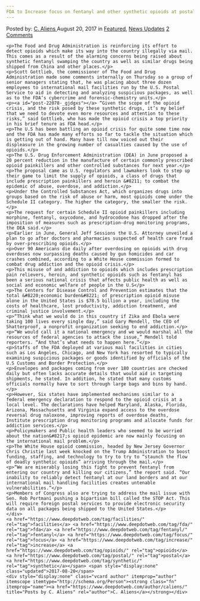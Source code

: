 ```yaml
---
FDA to Increase focus on fentanyl and other synthetic opioids at postal facilities"
---
```

<article class="post-listing post-22078 post type-post status-publish format-standard has-post-thumbnail hentry 
 tag-facilities tag-fda tag-fentanyl tag-focus tag-increase tag-opioids tag-postal tag-synthetic">
    <div class="post-inner">
        <span>Posted by: <a href="https://www.deepdotweb.com/author/caliens/" title="">C. Aliens </a></span>
    <span>August 20, 2017</span>
    <span>in <a href="https://www.deepdotweb.com/category/deepdot-news/" rel="category tag">Featured</a>, <a href="https://www.deepdotweb.com/category/news-updates/" rel="category tag">News Updates</a></span>
    <span><a href="https://www.deepdotweb.com/2017/08/20/fda-increase-focus-fentanyl-synthetic-opioids-postal-facilities/#comments">2 Comments</a></span>
    </p>
    <div class="clear"></div>
    
    <p>The Food and Drug Administration is reinforcing its effort to detect opioids which make its way into the country illegally via mail. This comes as a result of the alarming concerns being raised about synthetic fentanyl swamping the country as well as similar drugs being shipped from China and other places.</p>
    <p>Scott Gottlieb, the commissioner of The Food and Drug Administration made some comments internally on Thursday so a group of senior managers stating that, he was placing about three dozen employees to international mail facilities run by the U.S. Postal Service to aid in detecting and analyzing suspicious packages, as well as to the FDA’s cybercrime and forensic-chemistry units.</p>
    <p><a id="post-22078-_gjdgxs"></a> “Given the scope of the opioid crisis, and the risk posed by these synthetic drugs, it’s my belief that we need to devote even more resources and attention to these risks,” said Gottlieb, who has made the opioid crisis a top priority in his brief tenure as FDA head.</p>
    <p>The U.S has been battling an opioid crisis for quite some time now and the FDA has made many efforts so far to tackle the situation which is getting out of hand. Many have till now voiced out their displeasure in the growing number of casualties caused by the use of opioids.</p>
    <p>The U.S. Drug Enforcement Administration (DEA) in June proposed a 20 percent reduction in the manufacture of certain commonly prescribed opioid painkillers and other controlled substances for next year.</p>
    <p>The proposal came as U.S. regulators and lawmakers look to step up their game to limit the supply of opioids, a class of drugs that include prescription painkillers and heroin &#8211; to combat the epidemic of abuse, overdose, and addiction.</p>
    <p>Under the Controlled Substances Act, which organizes drugs into groups based on the risk of abuse or harm, most opioids come under the Schedule II category. The higher the category, the smaller the risk.</p>
    <p>The request for certain Schedule II opioid painkillers including morphine, fentanyl, oxycodone, and hydrocodone has dropped after the imposition of measures such as prescription-drug monitoring programs, the DEA said.</p>
    <p>Earlier in June, General Jeff Sessions the U.S. Attorney unveiled a plan to go after doctors and pharmacies suspected of health care fraud by over-prescribing opioids.</p>
    <p>Over 90 Americans die daily after overdosing on opioids with drug overdoses now surpassing deaths caused by gun homicides and car crashes combined, according to a White House commission formed to combat drug addiction and the opioid crisis.</p>
    <p>This misuse of and addiction to opioids which includes prescription pain relievers, heroin, and synthetic opioids such as fentanyl has been a serious national crisis that affects public health as well as social and economic welfare of people in the U.S</p>
    <p>The Centers for Disease Control and Prevention estimates that the total &#8220;economic burden&#8221; of prescription opioid misuse alone in the United States is $78.5 billion a year, including the costs of healthcare, lost productivity, addiction treatment, and criminal justice involvement.</p>
    <p>“Think what we would do in this country if Zika and Ebola were taking 100 lives every single day,” said Gary Mendell, the CEO of Shatterproof, a nonprofit organization seeking to end addiction.</p>
    <p>“We would call it a national emergency and we would marshal all the resources of federal agencies to attack the issue,” Mendell told reporters. “And that’s what needs to happen here.”</p>
    <p>Staffs of the FDA deployed at various mail facilities in cities such as Los Angeles, Chicago, and New York has resorted to typically examining suspicious packages or goods identified by officials of the U.S Customs and Border Protection.</p>
    <p>Envelopes and packages coming from over 180 countries are checked daily but often lacks accurate details that would aid in targeting shipments, he stated. In addition, he stated that many customs officials normally have to sort through large bags and bins by hand.</p>
    <p>However, Six states have implemented mechanisms similar to a federal emergency declaration to respond to the opioid crisis at a local level. The declarations have helped Maryland, Alaska, Florida, Arizona, Massachusetts and Virginia expand access to the overdose reversal drug naloxone, improving reports of overdose deaths, Institute prescription drug monitoring programs and allocate funds for addiction services.</p>
    <p>Policymakers and Public health leaders who seemed to be worried about the nation&#8217;s opioid epidemic are now mainly focusing on the international mail problem.</p>
    <p>The White House opioid commission, headed by New Jersey Governor Chris Christie last week knocked on the Trump Administration to boost funding, staffing, and technology to try to try to “staunch the flow of deadly synthetic opioids” arriving through the mail.</p>
    <p>“We are miserably losing this fight to prevent fentanyl from entering our country and killing our citizens,” the report said. “Our inability to reliably detect fentanyl at our land borders and at our international mail handling facilities creates untenable vulnerabilities.”</p>
    <p>Members of Congress also are trying to address the mail issue with Sen. Rob Portmani pushing a bipartisan bill called the STOP Act. This will require foreign postal services to provide electronic security data on all packages being shipped to the United States.</p>
    </div>
    <a href="https://www.deepdotweb.com/tag/facilities/" rel="tag">facilities</a> <a href="https://www.deepdotweb.com/tag/fda/" rel="tag">fda</a> <a href="https://www.deepdotweb.com/tag/fentanyl/" rel="tag">fentanyl</a> <a href="https://www.deepdotweb.com/tag/focus/" rel="tag">focus</a> <a href="https://www.deepdotweb.com/tag/increase/" rel="tag">increase</a> <a href="https://www.deepdotweb.com/tag/opioids/" rel="tag">opioids</a> <a href="https://www.deepdotweb.com/tag/postal/" rel="tag">postal</a> <a href="https://www.deepdotweb.com/tag/synthetic/" rel="tag">synthetic</a></span> <span style="display:none" class="updated">2017-08-20</span>
    <div style="display:none" class="vcard author" itemprop="author" itemscope itemtype="http://schema.org/Person"><strong class="fn" itemprop="name"><a href="https://www.deepdotweb.com/author/caliens/" title="Posts by C. Aliens" rel="author">C. Aliens</a></strong></div>
    
